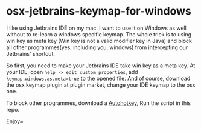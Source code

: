 # osx-jetbrains-keymap-for-windows
I like using Jetbrains IDE on my mac. I want to use it on Windows as well without to re-learn a windows specific keymap. The whole trick is to using win key as meta key (Win key is not a valid modifier key in Java) and block all other programmes(yes, including you, windows) from intercepting our Jetbrains' shortcut.


So first, you need to make your Jetbrains IDE take win key as a meta key. At your IDE, open `help -> edit custom properties`, add `keymap.windows.as.meta=true` to the opened file.
And of course, download the osx keymap plugin at plugin market, change your IDE keymap to the osx one.


To block other programmes, download a [Autohotkey](https://www.autohotkey.com/), Run the script in this repo.

Enjoy~
